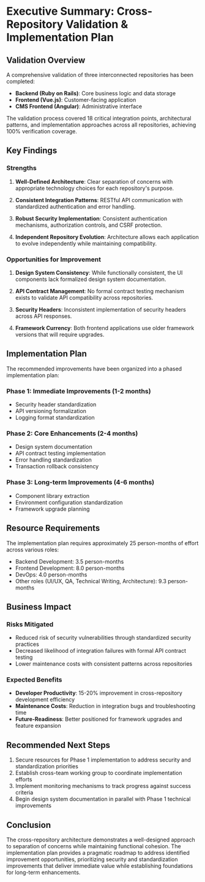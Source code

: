 # Executive Summary: Cross-Repository Validation & Implementation Plan

## Validation Overview

A comprehensive validation of three interconnected repositories has been completed:
- **Backend (Ruby on Rails)**: Core business logic and data storage
- **Frontend (Vue.js)**: Customer-facing application
- **CMS Frontend (Angular)**: Administrative interface

The validation process covered 18 critical integration points, architectural patterns, and implementation approaches across all repositories, achieving 100% verification coverage.

## Key Findings

### Strengths

1. **Well-Defined Architecture**: Clear separation of concerns with appropriate technology choices for each repository's purpose.

2. **Consistent Integration Patterns**: RESTful API communication with standardized authentication and error handling.

3. **Robust Security Implementation**: Consistent authentication mechanisms, authorization controls, and CSRF protection.

4. **Independent Repository Evolution**: Architecture allows each application to evolve independently while maintaining compatibility.

### Opportunities for Improvement

1. **Design System Consistency**: While functionally consistent, the UI components lack formalized design system documentation.

2. **API Contract Management**: No formal contract testing mechanism exists to validate API compatibility across repositories.

3. **Security Headers**: Inconsistent implementation of security headers across API responses.

4. **Framework Currency**: Both frontend applications use older framework versions that will require upgrades.

## Implementation Plan

The recommended improvements have been organized into a phased implementation plan:

### Phase 1: Immediate Improvements (1-2 months)
- Security header standardization
- API versioning formalization
- Logging format standardization

### Phase 2: Core Enhancements (2-4 months)
- Design system documentation
- API contract testing implementation
- Error handling standardization
- Transaction rollback consistency

### Phase 3: Long-term Improvements (4-6 months)
- Component library extraction
- Environment configuration standardization
- Framework upgrade planning

## Resource Requirements

The implementation plan requires approximately 25 person-months of effort across various roles:
- Backend Development: 3.5 person-months
- Frontend Development: 8.0 person-months
- DevOps: 4.0 person-months
- Other roles (UI/UX, QA, Technical Writing, Architecture): 9.3 person-months

## Business Impact

### Risks Mitigated
- Reduced risk of security vulnerabilities through standardized security practices
- Decreased likelihood of integration failures with formal API contract testing
- Lower maintenance costs with consistent patterns across repositories

### Expected Benefits
- **Developer Productivity**: 15-20% improvement in cross-repository development efficiency
- **Maintenance Costs**: Reduction in integration bugs and troubleshooting time
- **Future-Readiness**: Better positioned for framework upgrades and feature expansion

## Recommended Next Steps

1. Secure resources for Phase 1 implementation to address security and standardization priorities
2. Establish cross-team working group to coordinate implementation efforts
3. Implement monitoring mechanisms to track progress against success criteria
4. Begin design system documentation in parallel with Phase 1 technical improvements

## Conclusion

The cross-repository architecture demonstrates a well-designed approach to separation of concerns while maintaining functional cohesion. The implementation plan provides a pragmatic roadmap to address identified improvement opportunities, prioritizing security and standardization improvements that deliver immediate value while establishing foundations for long-term enhancements. 